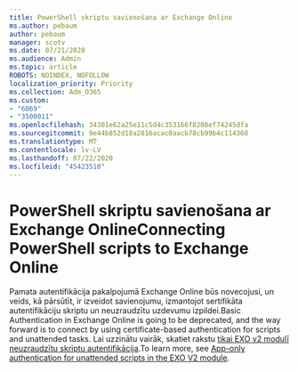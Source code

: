 ```yaml
---
title: PowerShell skriptu savienošana ar Exchange Online
ms.author: pebaum
author: pebaum
manager: scotv
ms.date: 07/21/2020
ms.audience: Admin
ms.topic: article
ROBOTS: NOINDEX, NOFOLLOW
localization_priority: Priority
ms.collection: Adm_O365
ms.custom:
- "6069"
- "3500011"
ms.openlocfilehash: 34301e62a25e11c5d4c353166f8208ef74245dfa
ms.sourcegitcommit: 9e44b852d18a2816acac0aacb78cb99b4c114368
ms.translationtype: MT
ms.contentlocale: lv-LV
ms.lasthandoff: 07/22/2020
ms.locfileid: "45423510"
---
```

# <a name="connecting-powershell-scripts-to-exchange-online"></a><span data-ttu-id="a134a-102">PowerShell skriptu savienošana ar Exchange Online</span><span class="sxs-lookup"><span data-stu-id="a134a-102">Connecting PowerShell scripts to Exchange Online</span></span>

<span data-ttu-id="a134a-103">Pamata autentifikācija pakalpojumā Exchange Online būs novecojusi, un veids, kā pārsūtīt, ir izveidot savienojumu, izmantojot sertifikāta autentifikāciju skriptu un neuzraudzītu uzdevumu izpildei.</span><span class="sxs-lookup"><span data-stu-id="a134a-103">Basic Authentication in Exchange Online is going to be deprecated, and the way forward is to connect by using certificate-based authentication for scripts and unattended tasks.</span></span> <span data-ttu-id="a134a-104">Lai uzzinātu vairāk, skatiet rakstu [tikai EXO v2 modulī neuzraudzītu skriptu autentifikācija](https://docs.microsoft.com/powershell/exchange/app-only-auth-powershell-v2).</span><span class="sxs-lookup"><span data-stu-id="a134a-104">To learn more, see [App-only authentication for unattended scripts in the EXO V2 module](https://docs.microsoft.com/powershell/exchange/app-only-auth-powershell-v2).</span></span>